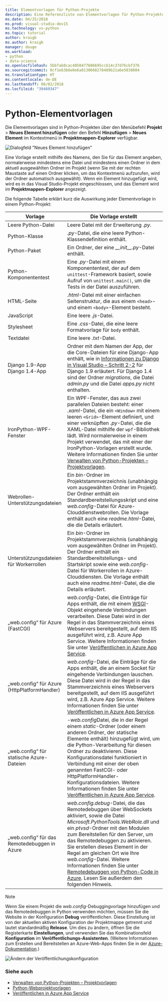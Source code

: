 ```yaml
---
title: Elementvorlagen für Python-Projekte
description: Eine Referenzliste von Elementvorlagen für Python-Projekte, die über Hinzufügen > Neues Element in Visual Studio verfügbar sind.
ms.date: 04/25/2018
ms.prod: visual-studio-dev15
ms.technology: vs-python
ms.topic: tutorial
author: kraigb
ms.author: kraigb
manager: douge
ms.workload:
- python
- data-science
ms.openlocfilehash: 5bbfab8cac4050477686695ccb14c37d76cbf376
ms.sourcegitcommit: 0cf1e63b6e0e6a0130668278489b21a6e5038084
ms.translationtype: HT
ms.contentlocale: de-DE
ms.lasthandoff: 08/02/2018
ms.locfileid: "39469347"
---
```

# <a name="python-item-templates"></a>Python-Elementvorlagen

Die Elementvorlagen sind in Python-Projekten über den Menübefehl **Projekt** > **Neues Element hinzufügen** oder den Befehl **Hinzufügen** > **Neues Element** im Kontextmenü in **Projektmappen-Explorer** verfügbar.

![Dialogfeld "Neues Element hinzufügen"](media/project-item-templates.png)

Eine Vorlage erstellt mithilfe des Namens, den Sie für das Element angeben, normalerweise mindestens eine Datei und mindestens einen Ordner in dem aktuell ausgewählten Ordner im Projekt (wenn Sie mit der rechten Maustaste auf einen Ordner klicken, um das Kontextmenü aufzurufen, wird der Ordner automatisch ausgewählt). Wenn ein Element hinzugefügt wird, wird es in das Visual Studio-Projekt eingeschlossen, und das Element wird im **Projektmappen-Explorer** angezeigt.

Die folgende Tabelle erklärt kurz die Auswirkung jeder Elementvorlage in einem Python-Projekt:

| Vorlage | Die Vorlage erstellt |
| --- | --- |
| Leere Python-Datei | Leere Datei mit der Erweiterung *.py*. |
| Python-Klasse | *.py*-Datei, die eine leere Python-Klassendefinition enthält. |
| Python-Paket | Ein Ordner, der eine *\_\_init\_\_.py*-Datei enthält. |
| Python-Komponententest | Eine *.py*-Datei mit einem Komponententest, der auf dem `unittest`-Framework basiert, sowie Aufruf von `unittest.main()`, um die Tests in der Datei auszuführen. |
| HTML-Seite | *.html*-Datei mit einer einfachen Seitenstruktur, die aus einem `<head>`- und einem `<body>`-Element besteht. |
| JavaScript | Eine leere *.js*-Datei. |
| Stylesheet | Eine *.css*-Datei, die eine leere Formatvorlage für `body` enthält. |
| Textdatei | Eine leere *.txt*-Datei. |
| Django 1.9-App<br/>Django 1.4-App | Ordner mit dem Namen der App, der die Core-Dateien für eine Django-App enthält, wie in [Informationen zu Django in Visual Studio – Schritt 2-2](learn-django-in-visual-studio-step-02-create-an-app.md#step-2-1-create-an-app-with-a-default-structure) für Django 1.9 erläutert. Für Django 1.4 sind der Ordner *migrations*, die Datei *admin.py* und die Datei *apps.py* nicht enthalten. |
| IronPython-WPF-Fenster | Ein WPF-Fenster, das aus zwei parallelen Dateien besteht: einer *.xaml*-Datei, die ein `<Window>` mit einem leeren `<Grid>`-Element definiert, und einer verknüpften *.py*-Datei, die die XAML-Datei mithilfe der `wpf`-Bibliothek lädt. Wird normalerweise in einem Projekt verwendet, das mit einer der IronPython-Vorlagen erstellt wurde. Weitere Informationen finden Sie unter [Verwalten von Python-Projekten – Projektvorlagen](managing-python-projects-in-visual-studio.md#project-templates). |
| Webrollen-Unterstützungsdateien | Ein *bin*-Ordner im Projektstammverzeichnis (unabhängig vom ausgewählten Ordner im Projekt). Der Ordner enthält ein Standardbereitstellungsskript und eine *web.config*-Datei für Azure-Clouddienstwebrollen. Die Vorlage enthält auch eine *readme.html*-Datei, die die Details erläutert. |
| Unterstützungsdateien für Workerrollen | Ein *bin*-Ordner im Projektstammverzeichnis (unabhängig vom ausgewählten Ordner im Projekt). Der Ordner enthält ein Standardbereitstellungs- und Startskript sowie eine *web.config*-Datei für Workerrollen in Azure-Clouddiensten. Die Vorlage enthält auch eine *readme.html*-Datei, die die Details erläutert. |
| „web.config“ für Azure (FastCGI) | *web.config*-Datei, die Einträge für Apps enthält, die mit einem [WSGI](https://wsgi.readthedocs.io/en/latest/)-Objekt eingehende Verbindungen verarbeiten. Diese Datei wird in der Regel in das Stammverzeichnis eines Webservers bereitgestellt, auf dem IIS ausgeführt wird, z.B. Azure App Service. Weitere Informationen finden Sie unter [Veröffentlichen in Azure App Service](publishing-python-web-applications-to-azure-from-visual-studio.md). |
| „web.config“ für Azure (HttpPlatformHandler) | *web.config*-Datei, die Einträge für die Apps enthält, die an einem Socket für eingehende Verbindungen lauschen. Diese Datei wird in der Regel in das Stammverzeichnis eines Webservers bereitgestellt, auf dem IIS ausgeführt wird, z.B. Azure App Service. Weitere Informationen finden Sie unter [Veröffentlichen in Azure App Service](publishing-python-web-applications-to-azure-from-visual-studio.md). |
| „web.config“ für statische Azure-Dateien | -*web.config*Datei, die in der Regel einem *static*-Ordner (oder einem anderen Ordner, der statische Elemente enthält) hinzugefügt wird, um die Python-Verarbeitung für diesen Ordner zu deaktivieren. Diese Konfigurationsdatei funktioniert in Verbindung mit einer der oben genannten FastCGI- oder HttpPlatformHandler-Konfigurationsdateien. Weitere Informationen finden Sie unter [Veröffentlichen in Azure App Service](publishing-python-web-applications-to-azure-from-visual-studio.md). |
| „web.config“ für das Remotedebuggen in Azure | *web.config.debug*-Datei, die das Remotedebuggen über WebSockets aktiviert, sowie die Datei *Microsoft.PythonTools.WebRole.dll* und ein *ptvsd*-Ordner mit den Modulen zum Bereitstellen für den Server, um das Remotedebuggen zu aktivieren. Sie erstellen dieses Element in der Regel am gleichen Ort wie Ihre *web.config*-Datei. Weitere Informationen finden Sie unter [Remotedebuggen von Python-Code in Azure](debugging-remote-python-code-on-azure.md). Lesen Sie außerdem den folgenden Hinweis. |

> [!Note]
> Wenn Sie einem Projekt die *web.config*-Debuggingvorlage hinzufügen und das Remotedebuggen in Python verwenden möchten, müssen Sie die Website in der Konfiguration **Debug** veröffentlichen. Diese Einstellung ist von der aktuellen aktiven Konfiguration der Projektmappe getrennt und lautet standardmäßig **Release**. Um dies zu ändern, öffnen Sie die Registerkarte **Einstellungen**, und verwenden Sie das Kombinationsfeld **Konfiguration** im **Veröffentlichungs-Assistenten**. (Weitere Informationen zum Erstellen und Bereitstellen an Azure-Web-Apps finden Sie in der [Azure-Dokumentation](https://azure.microsoft.com/develop/python/).)
>
> ![Ändern der Veröffentlichungskonfiguration](media/template-web-publish-config.png)

### <a name="see-also"></a>Siehe auch

- [Verwalten von Python-Projekten – Projektvorlagen](managing-python-projects-in-visual-studio.md#project-templates)
- [Python-Webprojektvorlagen](python-web-application-project-templates.md)
- [Veröffentlichen in Azure App Service](publishing-python-web-applications-to-azure-from-visual-studio.md)